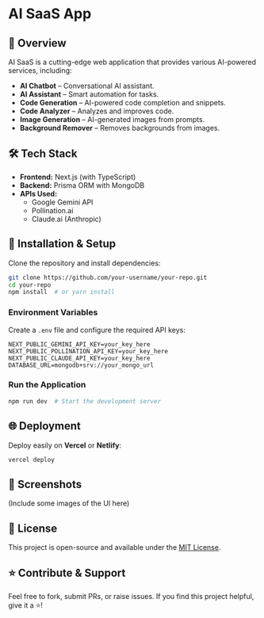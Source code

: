 # AI SaaS App

## 🚀 Overview
AI SaaS is a cutting-edge web application that provides various AI-powered services, including:

- **AI Chatbot** – Conversational AI assistant.
- **AI Assistant** – Smart automation for tasks.
- **Code Generation** – AI-powered code completion and snippets.
- **Code Analyzer** – Analyzes and improves code.
- **Image Generation** – AI-generated images from prompts.
- **Background Remover** – Removes backgrounds from images.

## 🛠 Tech Stack
- **Frontend:** Next.js (with TypeScript)
- **Backend:** Prisma ORM with MongoDB
- **APIs Used:**
  - Google Gemini API
  - Pollination.ai
  - Claude.ai (Anthropic)

## 🔧 Installation & Setup
Clone the repository and install dependencies:

```sh
git clone https://github.com/your-username/your-repo.git
cd your-repo
npm install  # or yarn install
```

### Environment Variables
Create a `.env` file and configure the required API keys:

```env
NEXT_PUBLIC_GEMINI_API_KEY=your_key_here
NEXT_PUBLIC_POLLINATION_API_KEY=your_key_here
NEXT_PUBLIC_CLAUDE_API_KEY=your_key_here
DATABASE_URL=mongodb+srv://your_mongo_url
```

### Run the Application
```sh
npm run dev  # Start the development server
```

## 🌐 Deployment
Deploy easily on **Vercel** or **Netlify**:

```sh
vercel deploy
```

## 📸 Screenshots
(Include some images of the UI here)

## 📜 License
This project is open-source and available under the [MIT License](LICENSE).

## ⭐ Contribute & Support
Feel free to fork, submit PRs, or raise issues. If you find this project helpful, give it a ⭐!

